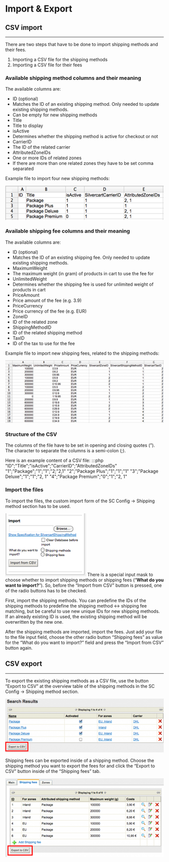 # Import & Export

## CSV import
- - -

There are two steps that have to be done to import shipping methods and their fees.


1. Importing a CSV file for the shipping methods
2. Importing a CSV file for their fees


### Available shipping method columns and their meaning

The available columns are:

* ID (optional)
 * Matches the ID of an existing shipping method. Only needed to update existing shipping methods. 
 * Can be empty for new shipping methods
* Title
 * Title to display
* isActive
 * Determines whether the shipping method is active for checkout or not
* CarrierID
 * The ID of the related carrier
* AttributedZoneIDs
 * One or more IDs of related zones
 * If there are more than one related zones they have to be set comma separated

Example file to import four new shipping methods:

![](_images/importshippingmethodscsv_1-2.png)

### Available shipping fee columns and their meaning

The available columns are:

* ID (optional)
 * Matches the ID of an existing shipping fee. Only needed to update existing shipping methods.
* MaximumWeight
 * The maximum weight (in gram) of products in cart to use the fee for
* UnlimitedWeight
 * Determines whether the shipping fee is used for unlimited weight of products in cart
* PriceAmount
 * Price amount of the fee (e.g. 3.9)
* PriceCurrency
 * Price currency of the fee (e.g. EUR)
* ZoneID
 * ID of the related zone
* ShippingMethodID
 * ID of the related shipping method
* TaxID
 * ID of the tax to use for the fee

Example file to import new shipping fees, related to the shipping methods:

![](_images/importshippingfee_1-2.png)

### Structure of the CSV

The columns of the file have to be set in opening and closing quotes (”). The character to separate the columns is a semi-colon (;).

Here is an example content of a CSV file:
	:::php
	"ID";"Title";"isActive";"CarrierID";"AttributedZoneIDs"
	"1";"Package";"1";"1";"2;"2,1"
	"2";"Package Plus";"1";"1";"1"
	"3";"Package Deluxe";"1";"1";"2, 1"
	"4";"Package Premium";"0";"1";"2, 1"

### Import the files

To import the files, the custom import form of the SC Config → Shipping method section has to be used.

![](_images/importform_1-2.png) There is a special input mask to choose whether to import shipping methods or shipping fees (“**What do you want to import?**”). So, before the “Import from CSV” button is pressed, one of the radio buttons has to be checked.

First, import the shipping methods. You can predefine the IDs of the shipping methods to predefine the shipping method ↔ shipping fee matching, but be careful to use new unique IDs for new shipping methods. If an already existing ID is used, the existing shipping method will be overwritten by the new one.

After the shipping methods are imported, import the fees. Just add your file to the file input field, choose the other radio button “Shipping fees” as value for the “What do you want to import?” field and press the “Import from CSV” button again.
## CSV export
- - -

To export the existing shipping methods as a CSV file, use the button “Export to CSV” at the overview table of the shipping methods in the SC Config → Shipping method section.

![](_images/exportshippingmethods_1-2.png)

Shipping fees can be exported inside of a shipping method. Choose the shipping method you want to export the fees for and click the “Export to CSV” button inside of the “Shipping fees” tab.

![](_images/exportshippingfees_1-2.png)
